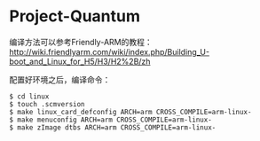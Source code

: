# Project-Quantum

编译方法可以参考Friendly-ARM的教程：http://wiki.friendlyarm.com/wiki/index.php/Building_U-boot_and_Linux_for_H5/H3/H2%2B/zh

配置好环境之后，编译命令：

```
$ cd linux
$ touch .scmversion
$ make linux_card_defconfig ARCH=arm CROSS_COMPILE=arm-linux-
$ make menuconfig ARCH=arm CROSS_COMPILE=arm-linux-
$ make zImage dtbs ARCH=arm CROSS_COMPILE=arm-linux-
```

